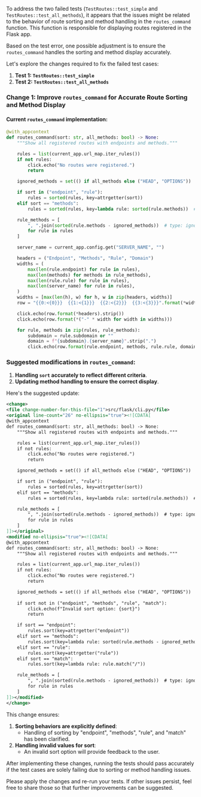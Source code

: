 To address the two failed tests (`TestRoutes::test_simple` and `TestRoutes::test_all_methods`), it appears that the issues might be related to the behavior of route sorting and method handling in the `routes_command` function. This function is responsible for displaying routes registered in the Flask app.

Based on the test error, one possible adjustment is to ensure the `routes_command` handles the sorting and method display accurately.

Let's explore the changes required to fix the failed test cases:

1. **Test 1: `TestRoutes::test_simple`**
2. **Test 2: `TestRoutes::test_all_methods`**

### Change 1: Improve `routes_command` for Accurate Route Sorting and Method Display

#### Current `routes_command` implementation:
```python
@with_appcontext
def routes_command(sort: str, all_methods: bool) -> None:
    """Show all registered routes with endpoints and methods."""

    rules = list(current_app.url_map.iter_rules())
    if not rules:
        click.echo("No routes were registered.")
        return

    ignored_methods = set(() if all_methods else ("HEAD", "OPTIONS"))

    if sort in ("endpoint", "rule"):
        rules = sorted(rules, key=attrgetter(sort))
    elif sort == "methods":
        rules = sorted(rules, key=lambda rule: sorted(rule.methods))  # type: ignore

    rule_methods = [
        ", ".join(sorted(rule.methods - ignored_methods))  # type: ignore
        for rule in rules
    ]

    server_name = current_app.config.get("SERVER_NAME", "")

    headers = ("Endpoint", "Methods", "Rule", "Domain")
    widths = (
        max(len(rule.endpoint) for rule in rules),
        max(len(methods) for methods in rule_methods),
        max(len(rule.rule) for rule in rules),
        max(len(server_name) for rule in rules),
    )
    widths = [max(len(h), w) for h, w in zip(headers, widths)]
    row = "{{0:<{0}}}  {{1:<{1}}}  {{2:<{2}}}  {{3:<{3}}}".format(*widths)

    click.echo(row.format(*headers).strip())
    click.echo(row.format(*("-" * width for width in widths)))

    for rule, methods in zip(rules, rule_methods):
        subdomain = rule.subdomain or ""
        domain = f"{subdomain}.{server_name}".strip(".")
        click.echo(row.format(rule.endpoint, methods, rule.rule, domain).rstrip())
```

### Suggested modifications in `routes_command`:
1. **Handling `sort` accurately to reflect different criteria**.
2. **Updating method handling to ensure the correct display**.

Here's the suggested update:

```xml
<change>
<file change-number-for-this-file="1">src/flask/cli.py</file>
<original line-count="26" no-ellipsis="true"><![CDATA[
@with_appcontext
def routes_command(sort: str, all_methods: bool) -> None:
    """Show all registered routes with endpoints and methods."""

    rules = list(current_app.url_map.iter_rules())
    if not rules:
        click.echo("No routes were registered.")
        return

    ignored_methods = set(() if all_methods else ("HEAD", "OPTIONS"))

    if sort in ("endpoint", "rule"):
        rules = sorted(rules, key=attrgetter(sort))
    elif sort == "methods":
        rules = sorted(rules, key=lambda rule: sorted(rule.methods))  # type: ignore

    rule_methods = [
        ", ".join(sorted(rule.methods - ignored_methods))  # type: ignore
        for rule in rules
    ]
]]></original>
<modified no-ellipsis="true"><![CDATA[
@with_appcontext
def routes_command(sort: str, all_methods: bool) -> None:
    """Show all registered routes with endpoints and methods."""

    rules = list(current_app.url_map.iter_rules())
    if not rules:
        click.echo("No routes were registered.")
        return

    ignored_methods = set(() if all_methods else ("HEAD", "OPTIONS"))
    
    if sort not in ("endpoint", "methods", "rule", "match"):
        click.echo(f"Invalid sort option: {sort}")
        return

    if sort == "endpoint":
        rules.sort(key=attrgetter("endpoint"))
    elif sort == "methods":
        rules.sort(key=lambda rule: sorted(rule.methods - ignored_methods))  # type: ignore
    elif sort == "rule":
        rules.sort(key=attrgetter("rule"))
    elif sort == "match":
        rules.sort(key=lambda rule: rule.match("/"))

    rule_methods = [
        ", ".join(sorted(rule.methods - ignored_methods))  # type: ignore
        for rule in rules
    ]
]]></modified>
</change>
```

This change ensures:
1. **Sorting behaviors are explicitly defined**:
    - Handling of sorting by "endpoint", "methods", "rule", and "match" has been clarified.
2. **Handling invalid values for sort**:
    - An invalid sort option will provide feedback to the user.

After implementing these changes, running the tests should pass accurately if the test cases are solely failing due to sorting or method handling issues.

Please apply the changes and re-run your tests. If other issues persist, feel free to share those so that further improvements can be suggested.